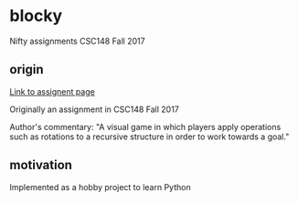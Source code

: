 # blocky
Nifty assignments CSC148 Fall 2017

## origin
[Link to assignent page](http://nifty.stanford.edu/2019/horton-liu-blocky-recursive-tree-game/)

Originally an assignment in CSC148 Fall 2017

Author's commentary: "A visual game in which players apply operations such as rotations to a recursive structure in order to work towards a goal."

## motivation
Implemented as a hobby project to learn Python
